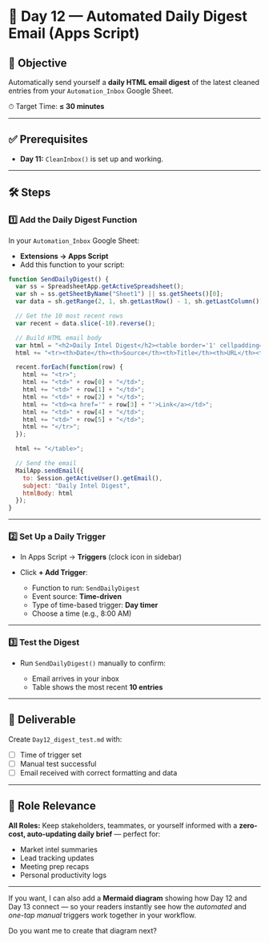 # 🚀 Day 12 — Automated Daily Digest Email (Apps Script)

## 📌 Objective

Automatically send yourself a **daily HTML email digest** of the latest cleaned entries from your `Automation_Inbox` Google Sheet.

⏱ Target Time: **≤ 30 minutes**

---

## ✅ Prerequisites

* **Day 11:** `CleanInbox()` is set up and working.

---

## 🛠 Steps

### 1️⃣ Add the Daily Digest Function

In your `Automation_Inbox` Google Sheet:

* **Extensions → Apps Script**
* Add this function to your script:

```javascript
function SendDailyDigest() {
  var ss = SpreadsheetApp.getActiveSpreadsheet();
  var sh = ss.getSheetByName("Sheet1") || ss.getSheets()[0];
  var data = sh.getRange(2, 1, sh.getLastRow() - 1, sh.getLastColumn()).getValues();

  // Get the 10 most recent rows
  var recent = data.slice(-10).reverse();

  // Build HTML email body
  var html = "<h2>Daily Intel Digest</h2><table border='1' cellpadding='5' cellspacing='0'>";
  html += "<tr><th>Date</th><th>Source</th><th>Title</th><th>URL</th><th>Notes</th><th>Status</th></tr>";

  recent.forEach(function(row) {
    html += "<tr>";
    html += "<td>" + row[0] + "</td>";
    html += "<td>" + row[1] + "</td>";
    html += "<td>" + row[2] + "</td>";
    html += "<td><a href='" + row[3] + "'>Link</a></td>";
    html += "<td>" + row[4] + "</td>";
    html += "<td>" + row[5] + "</td>";
    html += "</tr>";
  });

  html += "</table>";

  // Send the email
  MailApp.sendEmail({
    to: Session.getActiveUser().getEmail(),
    subject: "Daily Intel Digest",
    htmlBody: html
  });
}
```

---

### 2️⃣ Set Up a Daily Trigger

* In Apps Script → **Triggers** (clock icon in sidebar)
* Click **+ Add Trigger**:

  * Function to run: `SendDailyDigest`
  * Event source: **Time-driven**
  * Type of time-based trigger: **Day timer**
  * Choose a time (e.g., 8:00 AM)

---

### 3️⃣ Test the Digest

* Run `SendDailyDigest()` manually to confirm:

  * Email arrives in your inbox
  * Table shows the most recent **10 entries**

---

## 📂 Deliverable

Create `Day12_digest_test.md` with:

* [ ] Time of trigger set
* [ ] Manual test successful
* [ ] Email received with correct formatting and data

---

## 🎯 Role Relevance

**All Roles:** Keep stakeholders, teammates, or yourself informed with a **zero-cost, auto-updating daily brief** — perfect for:

* Market intel summaries
* Lead tracking updates
* Meeting prep recaps
* Personal productivity logs

---

If you want, I can also add a **Mermaid diagram** showing how Day 12 and Day 13 connect — so your readers instantly see how the *automated* and *one-tap manual* triggers work together in your workflow.

Do you want me to create that diagram next?

